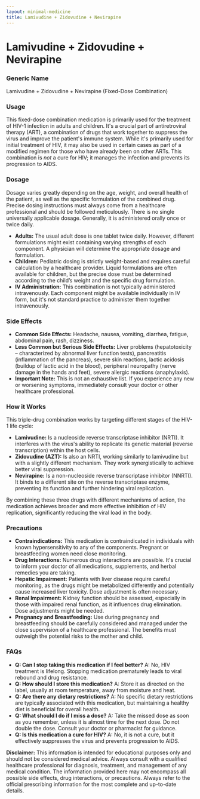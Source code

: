 ```yaml
---
layout: minimal-medicine
title: Lamivudine + Zidovudine + Nevirapine
---
```


# Lamivudine + Zidovudine + Nevirapine
### Generic Name
Lamivudine + Zidovudine + Nevirapine (Fixed-Dose Combination)


### Usage
This fixed-dose combination medication is primarily used for the treatment of HIV-1 infection in adults and children.  It's a crucial part of antiretroviral therapy (ART), a combination of drugs that work together to suppress the virus and improve the patient's immune system.  While it's primarily used for initial treatment of HIV, it may also be used in certain cases as part of a modified regimen for those who have already been on other ARTs.  This combination is *not* a cure for HIV; it manages the infection and prevents its progression to AIDS.


### Dosage
Dosage varies greatly depending on the age, weight, and overall health of the patient, as well as the specific formulation of the combined drug.  Precise dosing instructions must always come from a healthcare professional and should be followed meticulously.  There is no single universally applicable dosage.  Generally, it is administered orally once or twice daily.  

* **Adults:** The usual adult dose is one tablet twice daily. However, different formulations might exist containing varying strengths of each component. A physician will determine the appropriate dosage and formulation.
* **Children:**  Pediatric dosing is strictly weight-based and requires careful calculation by a healthcare provider.  Liquid formulations are often available for children, but the precise dose must be determined according to the child’s weight and the specific drug formulation.  
* **IV Administration:**  This combination is not typically administered intravenously. Each component might be available individually in IV form, but it's not standard practice to administer them together intravenously.


### Side Effects

* **Common Side Effects:** Headache, nausea, vomiting, diarrhea, fatigue, abdominal pain, rash, dizziness.
* **Less Common but Serious Side Effects:**  Liver problems (hepatotoxicity – characterized by abnormal liver function tests), pancreatitis (inflammation of the pancreas), severe skin reactions, lactic acidosis (buildup of lactic acid in the blood), peripheral neuropathy (nerve damage in the hands and feet),  severe allergic reactions (anaphylaxis).  
* **Important Note:** This is not an exhaustive list. If you experience any new or worsening symptoms, immediately consult your doctor or other healthcare professional.



### How it Works
This triple-drug combination works by targeting different stages of the HIV-1 life cycle:

* **Lamivudine:**  Is a nucleoside reverse transcriptase inhibitor (NRTI).  It interferes with the virus's ability to replicate its genetic material (reverse transcription) within the host cells.
* **Zidovudine (AZT):** Is also an NRTI, working similarly to lamivudine but with a slightly different mechanism. They work synergistically to achieve better viral suppression.
* **Nevirapine:**  Is a non-nucleoside reverse transcriptase inhibitor (NNRTI).  It binds to a different site on the reverse transcriptase enzyme, preventing its function and further hindering viral replication.

By combining these three drugs with different mechanisms of action, the medication achieves broader and more effective inhibition of HIV replication, significantly reducing the viral load in the body.


### Precautions

* **Contraindications:**  This medication is contraindicated in individuals with known hypersensitivity to any of the components.  Pregnant or breastfeeding women need close monitoring.
* **Drug Interactions:** Numerous drug interactions are possible.  It's crucial to inform your doctor of all medications, supplements, and herbal remedies you are taking.
* **Hepatic Impairment:** Patients with liver disease require careful monitoring, as the drugs might be metabolized differently and potentially cause increased liver toxicity.  Dose adjustment is often necessary.
* **Renal Impairment:**  Kidney function should be assessed, especially in those with impaired renal function, as it influences drug elimination. Dose adjustments might be needed.
* **Pregnancy and Breastfeeding:** Use during pregnancy and breastfeeding should be carefully considered and managed under the close supervision of a healthcare professional.  The benefits must outweigh the potential risks to the mother and child.


### FAQs

* **Q: Can I stop taking this medication if I feel better?**  A: No, HIV treatment is lifelong. Stopping medication prematurely leads to viral rebound and drug resistance.  
* **Q: How should I store this medication?** A: Store it as directed on the label, usually at room temperature, away from moisture and heat.
* **Q: Are there any dietary restrictions?** A:  No specific dietary restrictions are typically associated with this medication, but maintaining a healthy diet is beneficial for overall health.
* **Q: What should I do if I miss a dose?** A: Take the missed dose as soon as you remember, unless it is almost time for the next dose. Do not double the dose.  Consult your doctor or pharmacist for guidance.
* **Q: Is this medication a cure for HIV?** A: No, it is not a cure, but it effectively suppresses the virus and prevents progression to AIDS.  



**Disclaimer:** This information is intended for educational purposes only and should not be considered medical advice. Always consult with a qualified healthcare professional for diagnosis, treatment, and management of any medical condition. The information provided here may not encompass all possible side effects, drug interactions, or precautions.  Always refer to the official prescribing information for the most complete and up-to-date details.
